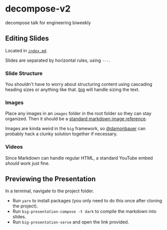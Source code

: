 # decompose-v2
decompose talk for engineering biweekly

## Editing Slides
Located in [`index.md`](https://github.com/damonbauer/decompose-v2/blob/master/index.md).

Slides are separated by horizontal rules, using `---`.

### Slide Structure
You shouldn't have to worry about structuring content using cascading heading sizes or anything like that. [big](https://github.com/tmcw/big) will handle sizing the text.

### Images
Place any images in an `images` folder in the root folder so they can stay organized. Then it should be a [standard markdown image reference](https://github.com/adam-p/markdown-here/wiki/Markdown-Cheatsheet#images).

Images are kinda weird in the `big` framework, so [@damonbauer](https://github.com/damonbauer) can probably hack a clunky solution together if necessary.

### Videos
Since Markdown can handle regular HTML, a standard YouTube embed _should_ work just fine.

## Previewing the Presentation
In a terminal, navigate to the project folder.

* Run `yarn` to install packages (you only need to do this once after cloning the project).
* Run `big-presentation-compose -t dark` to compile the markdown into slides.
* Run `big-presentation-serve` and open the link provided.
